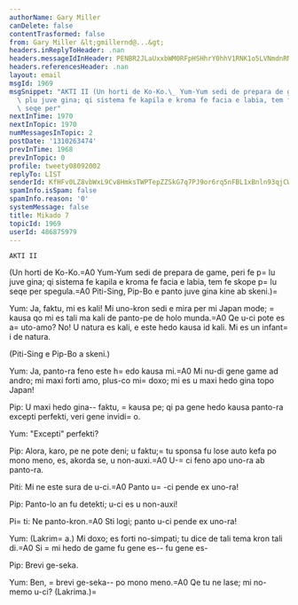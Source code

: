 ```yaml
---
authorName: Gary Miller
canDelete: false
contentTrasformed: false
from: Gary Miller &lt;gmillernd@...&gt;
headers.inReplyToHeader: .nan
headers.messageIdInHeader: PENBR2JLaUxxbWM0RFpHSHhrY0hhV1RNK1o5LVNmdnRNS1hQN0xvUTQ2eVpmNGJka3ZQd0BtYWlsLmdtYWlsLmNvbT4=
headers.referencesHeader: .nan
layout: email
msgId: 1969
msgSnippet: "AKTI II (Un horti de Ko-Ko.\_ Yum-Yum sedi de prepara de game, peri fe\
  \ plu juve gina; qi sistema fe kapila e kroma fe facia e labia, tem fe skope plu\
  \ seqe per"
nextInTime: 1970
nextInTopic: 1970
numMessagesInTopic: 2
postDate: '1310263474'
prevInTime: 1968
prevInTopic: 0
profile: tweety08092002
replyTo: LIST
senderId: KfHFv0LZ8vbWxL9Cv8HmksTWPTepZZSkG7q7PJ9or6rq5nFBL1xBnln93qjCWNbrEQYI-ABvUdrzmIB90pBnY__hRrGswVOf
spamInfo.isSpam: false
spamInfo.reason: '0'
systemMessage: false
title: Mikado 7
topicId: 1969
userId: 486875979
---
```


	AKTI II

(Un horti de Ko-Ko.=A0 Yum-Yum sedi de prepara de game, peri fe p=
lu juve
gina; qi sistema fe kapila e kroma fe facia e labia, tem fe skope p=
lu
seqe per spegula.=A0 Piti-Sing, Pip-Bo e panto juve gina kine ab skeni.)=


Yum:  Ja, faktu, mi es kali!  Mi uno-kron sedi e mira per mi Japan
mode; =
kausa qo mi es tali ma kali de panto-pe de holo munda.=A0 Qe u-ci
pote es a=
uto-amo?  No!  U natura es kali, e este hedo kausa id kali.
Mi es un infant=
i de natura.

(Piti-Sing e Pip-Bo a skeni.)

Yum:  Ja, panto-ra feno este h=
edo kausa mi.=A0 Mi nu-di gene game ad
andro; mi maxi forti amo, plus-co mi=
 doxo; mi es u maxi hedo gina topo
Japan!

Pip:  U maxi hedo gina-- faktu, =
kausa pe; qi pa gene hedo kausa
panto-ra excepti perfekti, veri gene invidi=
o.

Yum:  "Excepti" perfekti?

Pip:  Alora, karo, pe ne pote deni; u faktu;=
 tu sponsa fu lose auto
kefa po mono meno, es, akorda se, u non-auxi.=A0 U-=
ci feno apo uno-ra ab
panto-ra.

Piti:  Mi ne este sura de u-ci.=A0 Panto u=
-ci pende ex uno-ra!

Pip:  Panto-lo an fu detekti; u-ci es u non-auxi!

Pi=
ti:  Ne panto-kron.=A0 Sti logi; panto u-ci pende ex uno-ra!

Yum:  (Lakrim=
a.) Mi doxo; es forti no-simpati; tu dice de tali tema
kron tali di.=A0 Si =
mi hedo de game fu gene es-- fu gene es-

Pip:  Brevi ge-seka.

Yum:  Ben, =
brevi ge-seka-- po mono meno.=A0 Qe tu ne lase; mi no-memo
u-ci? (Lakrima.)=


